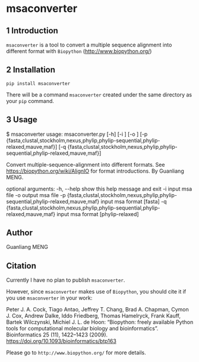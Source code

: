 # msaconverter

## 1 Introduction

`msaconverter` is a tool to convert a multiple sequence alignment into different format with `Biopython` (http://www.biopython.org/)

## 2 Installation

    pip install msaconverter

There will be a command `msaconverter` created under the same directory as your `pip` command.

## 3 Usage

  $ msaconverter
  usage: msaconverter.py [-h] [-i <INFILE>] [-o <OUTFILE>]
                         [-p {fasta,clustal,stockholm,nexus,phylip,phylip-sequential,phylip-relaxed,mauve,maf}]
                         [-q {fasta,clustal,stockholm,nexus,phylip,phylip-sequential,phylip-relaxed,mauve,maf}]

  Convert multiple-sequence-alignment into different formats. See
  https://biopython.org/wiki/AlignIO for format introductions. By Guanliang
  MENG.

  optional arguments:
    -h, --help            show this help message and exit
    -i <INFILE>           input msa file
    -o <OUTFILE>          output msa file
    -p {fasta,clustal,stockholm,nexus,phylip,phylip-sequential,phylip-relaxed,mauve,maf}
                          input msa format [fasta]
    -q {fasta,clustal,stockholm,nexus,phylip,phylip-sequential,phylip-relaxed,mauve,maf}
                          input msa format [phylip-relaxed]


## Author
Guanliang MENG

## Citation
Currently I have no plan to publish `msaconverter`.

However, since `msaconverter` makes use of `Biopython`, you should cite it if you use `msaconverter` in your work:

  Peter J. A. Cock, Tiago Antao, Jeffrey T. Chang, Brad A. Chapman, Cymon J. Cox, Andrew Dalke, Iddo Friedberg, Thomas Hamelryck, Frank Kauff, Bartek Wilczynski, Michiel J. L. de Hoon: “Biopython: freely available Python tools for computational molecular biology and bioinformatics”. Bioinformatics 25 (11), 1422–1423 (2009). https://doi.org/10.1093/bioinformatics/btp163

Please go to `http://www.biopython.org/` for more details.






